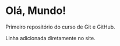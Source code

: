 # Olá, Mundo!
 Primeiro repositório do curso de Git e GitHub.
 
 Linha adicionada diretamente no site.

 
